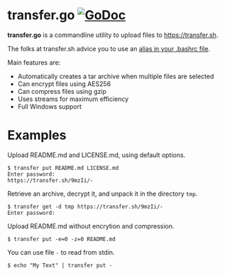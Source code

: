 
# transfer.go [![GoDoc](https://godoc.org/github.com/hnz/transfer?status.svg)](https://godoc.org/github.com/hnz/transfer)

**transfer.go** is a commandline utility to upload files to https://transfer.sh.

The folks at transfer.sh advice you to use an [alias in your .bashrc file][1].

Main features are:

- Automatically creates a tar archive when multiple files are selected
- Can encrypt files using AES256
- Can compress files using gzip
- Uses streams for maximum efficiency
- Full Windows support

# Examples

Upload README.md and LICENSE.md, using default options.

    $ transfer put README.md LICENSE.md
    Enter password:
    https://transfer.sh/9mzIi/-

Retrieve an archive, decrypt it, and unpack it in the directory `tmp`.

    $ transfer get -d tmp https://transfer.sh/9mzIi/-
    Enter password:

Upload README.md without encrytion and compression.

    $ transfer put -e=0 -z=0 README.md

You can use file `-` to read from stdin.

    $ echo "My Text" | transfer put -

[1]: https://gist.github.com/nl5887/a511f172d3fb3cd0e42d
